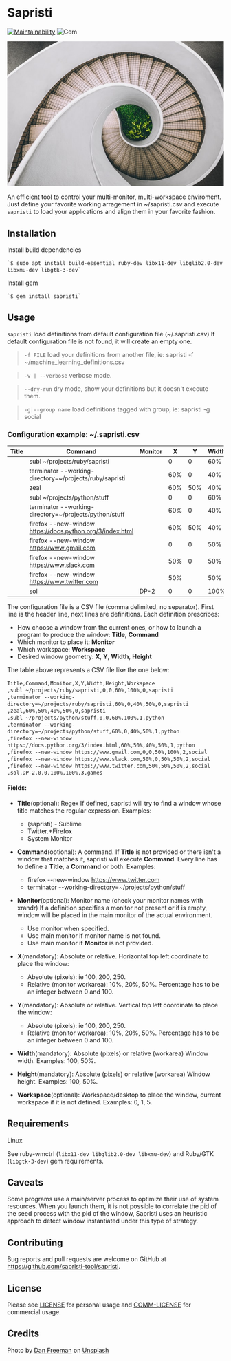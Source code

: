 # Sapristi

[![Maintainability](https://api.codeclimate.com/v1/badges/e168b7940a847148f617/maintainability)](https://codeclimate.com/github/sapristi-tool/sapristi/maintainability) ![Gem](https://img.shields.io/gem/v/sapristi?style=plastic)

![Sapristi image](/assets/images/sapristi.jpg)

An efficient tool to control your multi-monitor, multi-workspace enviroment. Just define your favorite working arragement in ~/sapristi.csv  and execute `sapristi` to load your applications and align them in your favorite fashion.

## Installation

Install build dependencies

    `$ sudo apt install build-essential ruby-dev libx11-dev libglib2.0-dev libxmu-dev libgtk-3-dev`

Install gem

    `$ gem install sapristi`

## Usage

`sapristi` load definitions from default configuration file (~/.sapristi.csv) If default configuration file is not found, it will create an empty one.

  > `-f FILE` load your definitions from another file, ie: sapristi -f ~/machine_learning_definitions.csv

  > `-v | --verbose` verbose mode.

  > `--dry-run` dry mode, show your definitions but it doesn't execute them.

  > `-g|--group name` load definitions tagged with group, ie: sapristi -g social


### Configuration example: ~/.sapristi.csv

| __Title__ | __Command__                                                                         | __Monitor__ | __X__          | __Y__          | __Width__  | __Height__ | __Workspace__ | __Group__    |
|-------|---------------------------------------------------------------------------------|---------|------------|------------|--------|--------|-----------|----------|
|       | subl ~/projects/ruby/sapristi                                                   |         | 0          | 0          | 60%    | 100%   | 0         | sapristi |
|       | terminator --working-directory=~/projects/ruby/sapristi                         |         | 60%        | 0          | 40%    | 50%    | 0         | sapristi |
|       | zeal                                                                            |         | 60%        | 50%        | 40%    | 50%    | 0         | sapristi |
|       | subl ~/projects/python/stuff                                                    |         | 0          | 0          | 60%    | 100%   | 1         | python   |
|       | terminator --working-directory=~/projects/python/stuff                          |         | 60%        | 0          | 40%    | 50%    | 1         | python   |
|       | firefox --new-window https://docs.python.org/3/index.html                       |         | 60%        | 50%        | 40%    | 50%    | 1         | python   |
|       | firefox --new-window https://www.gmail.com                                      |         | 0          | 0          | 50%    | 100%   | 2         | social   |
|       | firefox --new-window https://www.slack.com                                      |         | 50%        | 0          | 50%    | 50%    | 2         | social   |
|       | firefox --new-window https://www.twitter.com                                    |         | 50%        |            | 50%    | 50%    | 2         | social   |
|       | sol                                                                             | DP-2    | 0          | 0          | 100%   | 100%   | 3         | games    |

The configuration file is a CSV file (comma delimited, no separator). First line is the header line, next lines are definitions. Each definition prescribes:
 - How choose a window from the current ones, or how to launch a program to produce the window: __Title__, __Command__
 - Which monitor to place it: __Monitor__
 - Which workspace: __Workspace__
 - Desired window geometry: __X__, __Y__, __Width__, __Height__

The table above represents a CSV file like the one below:
```
Title,Command,Monitor,X,Y,Width,Height,Workspace
,subl ~/projects/ruby/sapristi,0,0,60%,100%,0,sapristi
,terminator --working-directory=~/projects/ruby/sapristi,60%,0,40%,50%,0,sapristi
,zeal,60%,50%,40%,50%,0,sapristi
,subl ~/projects/python/stuff,0,0,60%,100%,1,python
,terminator --working-directory=~/projects/python/stuff,60%,0,40%,50%,1,python
,firefox --new-window https://docs.python.org/3/index.html,60%,50%,40%,50%,1,python
,firefox --new-window https://www.gmail.com,0,0,50%,100%,2,social
,firefox --new-window https://www.slack.com,50%,0,50%,50%,2,social
,firefox --new-window https://www.twitter.com,50%,50%,50%,2,social
,sol,DP-2,0,0,100%,100%,3,games
```


#### Fields:

- __Title__(optional): Regex If defined, sapristi will try to find a window whose title matches the regular expression. Examples:
  - \(sapristi\) - Sublime
  - Twitter.+Firefox
  - System Monitor

- __Command__(optional): A command. If __Title__ is not provided or there isn't a window that matches it, sapristi will execute __Command__.
Every line has to define a __Title__, a __Command__ or both. Examples:
  - firefox --new-window https://www.twitter.com
  - terminator --working-directory=~/projects/python/stuff
  

- __Monitor__(optional): Monitor name (check your monitor names with xrandr) If a definition specifies a monitor not present or if is empty, window will be placed in the main monitor of the actual environment.
  - Use monitor when specified.
  - Use main monitor if monitor name is not found.
  - Use main monitor if __Monitor__ is not provided.
  
- __X__(mandatory): Absolute or relative. Horizontal top left coordinate to place the window:
  - Absolute (pixels): ie 100, 200, 250.
  - Relative (monitor workarea): 10%, 20%, 50%. Percentage has to be an integer between 0 and 100. 

- __Y__(mandatory): Absolute or relative. Vertical top left coordinate to place the window:
  - Absolute (pixels): ie 100, 200, 250.
  - Relative (monitor workarea): 10%, 20%, 50%. Percentage has to be an integer between 0 and 100. 

- __Width__(mandatory): Absolute (pixels) or relative (workarea) Window width. Examples: 100, 50%. 

- __Height__(mandatory): Absolute (pixels) or relative (workarea) Window height. Examples: 100, 50%. 

- __Workspace__(optional): Workspace/desktop to place the window, current workspace if it is not defined. Examples: 0, 1, 5.

## Requirements

Linux

See ruby-wmctrl (`libx11-dev libglib2.0-dev libxmu-dev`) and Ruby/GTK (`libgtk-3-dev`) gem requirements.

## Caveats

Some programs use a main/server process to optimize their use of system resources. When you launch them, it is not possible to correlate the pid of the seed process with the pid of the window, Sapristi uses an heuristic approach to detect window instantiated under this type of strategy.

## Contributing

Bug reports and pull requests are welcome on GitHub at https://github.com/sapristi-tool/sapristi.

## License

Please see [LICENSE](https://github.com/sapristi-tool/sapristi/blob/master/LICENSE.txt) for personal usage and [COMM-LICENSE](https://github.com/sapristi-tool/sapristi/blob/master/COMM-LICENSE.txt) for commercial usage.

## Credits
<span>Photo by <a href="https://unsplash.com/@danfreemanphoto?utm_source=unsplash&amp;utm_medium=referral&amp;utm_content=creditCopyText">Dan Freeman</a> on <a href="https://unsplash.com/?utm_source=unsplash&amp;utm_medium=referral&amp;utm_content=creditCopyText">Unsplash</a></span>
